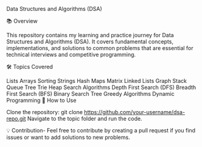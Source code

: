 Data Structures and Algorithms (DSA)

📚 Overview

This repository contains my learning and practice journey for Data Structures and Algorithms (DSA). It covers fundamental concepts, implementations, and solutions to common problems that are essential for technical interviews and competitive programming.

🛠️ Topics Covered

Lists
Arrays
Sorting
Strings
Hash Maps
Matrix
Linked Lists
Graph
Stack
Queue
Tree
Trie
Heap
Search Algorithms
Depth First Search (DFS)
Breadth First Search (BFS)
Binary Search Tree
Greedy Algorithms
Dynamic Programming
🚀 How to Use

Clone the repository:
git clone https://github.com/your-username/dsa-repo.git
Navigate to the topic folder and run the code.

💡 Contribution-
Feel free to contribute by creating a pull request if you find issues or want to add solutions to new problems.
